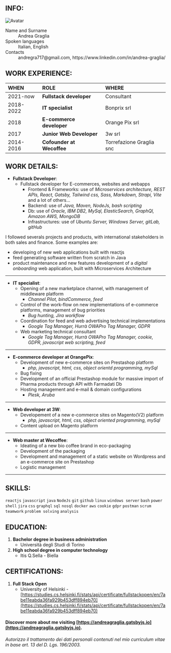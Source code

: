 ## INFO:

![Avatar](https://avatars.githubusercontent.com/u/26479015?s=200)

<dl>
<dt>Name and Surname</dt>
<dd>Andrea Graglia</dd>
<dt>Spoken languages</dt>
<dd>Italian, English</dd>
<dt>Contacts</dt>
<dd>andregra717@gmail.com, https://www.linkedin.com/in/andrea-graglia/</dd>
</dl>

## WORK EXPERIENCE:

| WHEN      | ROLE                                   | WHERE                    |
| :-------- | :------------------------------------- | :----------------------- |
| 2021-now  | **Fullstack developer**                | Consultant            |               
| 2018-2022 | **IT specialist** | Bonprix srl              |
| 2018      | **E-commerce developer**               | Orange Pix srl           |
| 2017      | **Junior Web Developer**               | 3w srl                   |
| 2014-2016 | **Cofounder at Wecoffee**              | Torrefazione Graglia snc |

## WORK DETAILS:

- **Fullstack Developer**:
  - Fullstack developer for E-commerces, websites and webapps
    - Frontend & Frameworks: use of _Microservices architecture, REST APIs, React, Gatsby, Tailwind css, Sass, Markdown, Strapi, Vite_ and a lot of others...
    - Backend: use of _Java, Maven, NodeJs, bash scripting_
    - Db: use of _Oracle, IBM DB2, MySql, ElasticSearch, GraphQl, Amazon AWS, MongoDB_
    - Infrastructures: use of _Ubuntu Server, Windows Server, gitLab, gitHub_
  
I followed severals projects and products, with international stakeholders in both sales and finance.
Some examples are:
  - developing of new web applications built with reactjs
  - feed generating software written from scratch in Java
  - product maintenance and new features development of a _digital onboarding_ web application, built with Microservices Architecture


---

- **IT specialist**:
  - Opening of a new marketplace channel, with management of middleware platform
    - _Channel Pilot, bindCommerce, feed_
  - Control of the work-flow on new implementations of e-commerce platforms, management of bug priorities
    - _Bug hunting, Jira workflow_
  - Coordination for feed and web advertising technical implementations
    - _Google Tag Manager, Hurrà OWAPro Tag Manager, GDPR_
  - Web marketing technical consultant
    - _Google Tag Manager, Hurrà OWAPro Tag Manager, cookie, GDPR, javascript web scripting, feed_

---

- **E-commerce developer at OrangePix**:
  - Development of new e-commerce sites on Prestashop platform
    - _php, javascript, html, css, object orientd programming, mySql_
  - Bug fixing
  - Development of an official Prestashop module for massive import of Pharma products through API with Farmadati Db
  - Hosting management and e-mail & domain configurations
    - _Plesk, Aruba_

---

- **Web developer at 3W**:
  - Developement of a new e-commerce sites on Magento(V2) platform
    - _php, javascript, html, css, object oriented programming, mySql_
  - Content upload on Magento platform

---

- **Web master at Wecoffee**:
  - Ideating of a new bio coffee brand in eco-packaging
  - Development of the packaging
  - Development and management of a static website on Wordpress and an e-commerce site on Prestashop
  - Logistic management

---

## SKILLS:

`reactjs` `javascript` `java` `NodeJs` `git` `github` `linux` `windows server` `bash` `power shell` `jira` `css` `graphql` `sql` `nosql` `docker` `aws` `cookie` `gdpr` `postman` `scrum` `teamwork` `problem solving` `analysis`

## EDUCATION:

1.  **Bachelor degree in business administration**
    - Università degli Studi di Torino
1.  **High school degree in computer technology**
    - Itis Q.Sella - Biella

## CERTIFICATIONS:
1. **Full Stack Open**
   - University of Helsinki - [https://studies.cs.helsinki.fi/stats/api/certificate/fullstackopen/en/7abe11eabda36fa929b453dff894eb70](https://studies.cs.helsinki.fi/stats/api/certificate/fullstackopen/en/7abe11eabda36fa929b453dff894eb70)

#### Discover more about me visiting [https://andreagraglia.gatsbyjs.io](https://andreagraglia.gatsbyjs.io).
 
###### Autorizzo il trattamento dei dati personali contenuti nel mio curriculum vitae in base art. 13 del D. Lgs. 196/2003.
